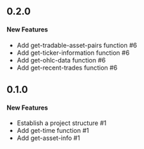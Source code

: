 ## 0.2.0

#### New Features

  - Add get-tradable-asset-pairs function #6
  - Add get-ticker-information function #6
  - Add get-ohlc-data function #6
  - Add get-recent-trades function #6


## 0.1.0

#### New Features

  - Establish a project structure #1
  - Add get-time function #1
  - Add get-asset-info #1
